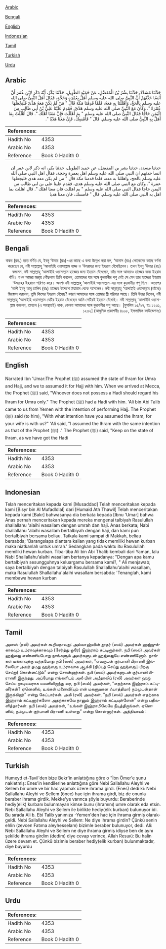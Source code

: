 [Arabic](#arabic)

[Bengali](#bengali)

[English](#english)

[Indonesian](#indonesian)

[Tamil](#tamil)

[Turkish](#turkish)

[Urdu](#urdu)

## Arabic


<div dir="rtl" lang="ar" style={{fontSize:'larger',backgroundColor:'#f8f9fa',padding:20}}>
حَدَّثَنَا مُسَدَّدٌ، حَدَّثَنَا بِشْرُ بْنُ الْمُفَضَّلِ، عَنْ حُمَيْدٍ الطَّوِيلِ، حَدَّثَنَا بَكْرٌ، أَنَّهُ ذَكَرَ لاِبْنِ عُمَرَ أَنَّ أَنَسًا حَدَّثَهُمْ أَنَّ النَّبِيَّ صلى الله عليه وسلم أَهَلَّ بِعُمْرَةٍ وَحَجَّةٍ، فَقَالَ أَهَلَّ النَّبِيُّ صلى الله عليه وسلم بِالْحَجِّ، وَأَهْلَلْنَا بِهِ مَعَهُ، فَلَمَّا قَدِمْنَا مَكَّةَ قَالَ ‏"‏ مَنْ لَمْ يَكُنْ مَعَهُ هَدْىٌ فَلْيَجْعَلْهَا عُمْرَةً ‏"‏‏.‏ وَكَانَ مَعَ النَّبِيِّ صلى الله عليه وسلم هَدْىٌ، فَقَدِمَ عَلَيْنَا عَلِيُّ بْنُ أَبِي طَالِبٍ مِنَ الْيَمَنِ حَاجًّا فَقَالَ النَّبِيُّ صلى الله عليه وسلم ‏"‏ بِمَ أَهْلَلْتَ فَإِنَّ مَعَنَا أَهْلَكَ ‏"‏‏.‏ قَالَ أَهْلَلْتُ بِمَا أَهَلَّ بِهِ النَّبِيُّ صلى الله عليه وسلم‏.‏ قَالَ ‏"‏ فَأَمْسِكْ، فَإِنَّ مَعَنَا هَدْيًا ‏"‏‏.‏
</div>
<div style={{backgroundColor:'#f8f9fa',padding:20, marginBottom: 10}}><table> <thead> <tr> <th>References:</th> <th></th> </tr> </thead> <tbody><tr><td>Hadith No</td><td>4353</td></tr><tr><td>Arabic No</td><td>4353</td></tr><tr><td>Reference</td><td>Book 0 Hadith 0</td></tr></tbody></table></div>


<div dir="rtl" lang="ar" style={{fontSize:'larger',backgroundColor:'#f8f9fa',padding:20}}>
حدثنا مسدد، حدثنا بشر بن المفضل، عن حميد الطويل، حدثنا بكر، انه ذكر لابن عمر ان انسا حدثهم ان النبي صلى الله عليه وسلم اهل بعمرة وحجة، فقال اهل النبي صلى الله عليه وسلم بالحج، واهللنا به معه، فلما قدمنا مكة قال " من لم يكن معه هدى فليجعلها عمرة ". وكان مع النبي صلى الله عليه وسلم هدى، فقدم علينا علي بن ابي طالب من اليمن حاجا فقال النبي صلى الله عليه وسلم " بم اهللت فان معنا اهلك ". قال اهللت بما اهل به النبي صلى الله عليه وسلم. قال " فامسك، فان معنا هديا
</div>
<div style={{backgroundColor:'#f8f9fa',padding:20, marginBottom: 10}}><table> <thead> <tr> <th>References:</th> <th></th> </tr> </thead> <tbody><tr><td>Hadith No</td><td>4353</td></tr><tr><td>Arabic No</td><td>4353</td></tr><tr><td>Reference</td><td>Book 0 Hadith 0</td></tr></tbody></table></div>

## Bengali


<div dir="rtl" lang="bn" style={{fontSize:'larger',backgroundColor:'#f8f9fa',padding:20}}>
বাকর (রহ.) হতে বর্ণিত যে, ইবনু ‘উমার (রাঃ)-এর কাছে এ কথা উল্লেখ করা হল, ‘আনাস (রাঃ) লোকেদের কাছে বর্ণনা করেছেন যে, নবী সাল্লাল্লাহু ‘আলাইহি ওয়াসাল্লাম হাজ্জ ও ‘উমরাহর জন্য ইহরাম বেঁধেছিলেন। তখন ইবনু ‘উমার (রাঃ) বললেন, নবী সাল্লাল্লাহু ‘আলাইহি ওয়াসাল্লাম হাজ্জের জন্য ইহরাম বেঁধেছেন, তাঁর সঙ্গে আমরাও হাজ্জের জন্য ইহরাম বাঁধি। যখন আমরা মক্কা্য় পৌঁছলাম তিনি বললেন, তোমাদের যার সঙ্গে কুরবানীর পশু নেই সে যেন তার হাজ্জের ইহরাম ‘উমরাহর ইহরামে পরিণত করে। অবশ্য নবী সাল্লাল্লাহু ‘আলাইহি ওয়াসাল্লাম-এর সঙ্গে কুরবানীর পশু ছিল। অতঃপর ‘আলী ইবনু আবূ তালিব (রাঃ) হাজ্জের উদ্দেশে ইয়ামান থেকে আসলেন। নবী সাল্লাল্লাহু ‘আলাইহি ওয়াসাল্লাম (তাঁকে) জিজ্ঞেস করলেন, তুমি কিসের ইহরাম বেঁধেছ? কারণ আমাদের সঙ্গে তোমার স্ত্রী পরিবার আছে। তিনি উত্তর দিলেন, নবী সাল্লাল্লাহু ‘আলাইহি ওয়াসাল্লাম যেটির ইহরাম বেঁধেছেন আমি সেটিরই ইহরাম বেঁধেছি। নবী সাল্লাল্লাহু ‘আলাইহি ওয়াসাল্লাম বললেন, তাহলে (এ অবস্থায়ই) থাক, কেননা আমাদের সঙ্গে কুরবানীর পশু আছে। [মুসলিম ১৫/২৭, হাঃ ১২৩১, ১২৩২] (আধুনিক প্রকাশনীঃ ৪০০৮, ইসলামিক ফাউন্ডেশনঃ)
</div>
<div style={{backgroundColor:'#f8f9fa',padding:20, marginBottom: 10}}><table> <thead> <tr> <th>References:</th> <th></th> </tr> </thead> <tbody><tr><td>Hadith No</td><td>4353</td></tr><tr><td>Arabic No</td><td>4353</td></tr><tr><td>Reference</td><td>Book 0 Hadith 0</td></tr></tbody></table></div>

## English


<div dir="ltr" lang="en" style={{fontSize:'larger',backgroundColor:'#f8f9fa',padding:20}}>
Narrated Ibn 'Umar:The Prophet (ﷺ) assumed the state of Ihram for Umra and Hajj, and we to assumed it for Hajj with him. When we arrived at Mecca, the Prophet (ﷺ) said, "Whoever does not possess a Hadi should regard his Ihram for Umra only." The Prophet (ﷺ) had a Hadi with him. 'Ali bin Abi Talib came to us from Yemen with the intention of performing Hajj. The Prophet (ﷺ) said (to him), "With what intention have you assumed the Ihram, for your wife is with us?" 'Ali said, "I assumed the lhram with the same intention as that of the Prophet (ﷺ) ." The Prophet (ﷺ) said, "Keep on the state of lhram, as we have got the Hadi
</div>
<div style={{backgroundColor:'#f8f9fa',padding:20, marginBottom: 10}}><table> <thead> <tr> <th>References:</th> <th></th> </tr> </thead> <tbody><tr><td>Hadith No</td><td>4353</td></tr><tr><td>Arabic No</td><td>4353</td></tr><tr><td>Reference</td><td>Book 0 Hadith 0</td></tr></tbody></table></div>

## Indonesian


<div dir="ltr" lang="id" style={{fontSize:'larger',backgroundColor:'#f8f9fa',padding:20}}>
Telah menceritakan kepada kami [Musaddad] Telah menceritakan kepada kami [Bisyr bin Al Mufadldlal] dari [Humaid Ath Thawil] Telah menceritakan kepada kami [Bakr] bahwasanya dia berkata kepada [Ibnu 'Umar] bahwa Anas pernah menceritakan kepada mereka mengenai talbiyah Rasulullah shallallahu 'alaihi wasallam dengan umrah dan haji. Anas berkata; Nabi shallallahu 'alaihi wasallam bertalbiyah dengan haji, dan kami pun bertalbiyah bersama beliau. Tatkala kami sampai di Makkah, beliau bersabda; 'Barangsiapa diantara kalian yang tidak memiliki hewan kurban maka niatkanlah untuk umrah.' Sedangkan pada waktu itu Rasulullah memiliki hewan kurban. Tiba-tiba Ali bin Abi Thalib kembali dari Yaman, lalu Nabi Shallallahu'alaihi wasallam bertanya kepadanya: "Dengan apa kamu bertalbiyah sesungguhnya keluargamu bersama kami?, " Ali menjawab; saya bertalbiyah dengan talbiyah Rasulullah Shallallahu'alaihi wasallam, maka Rasulullah Shallallahu'alaihi wasallam bersabda: 'Tenanglah, kami membawa hewan kurban
</div>
<div style={{backgroundColor:'#f8f9fa',padding:20, marginBottom: 10}}><table> <thead> <tr> <th>References:</th> <th></th> </tr> </thead> <tbody><tr><td>Hadith No</td><td>4353</td></tr><tr><td>Arabic No</td><td>4353</td></tr><tr><td>Reference</td><td>Book 0 Hadith 0</td></tr></tbody></table></div>

## Tamil


<div dir="ltr" lang="ta" style={{fontSize:'larger',backgroundColor:'#f8f9fa',padding:20}}>
அனஸ் (ரலி) அவர்கள் கூறியதாவது: அல்லாஹ்வின் தூதர் (ஸல்) அவர்கள் ஹஜ்ஜுக்காகவும் உம்ராவுக்காகவும் (சேர்த்து ஒரே) இஹ்ராம் கட்டினார்கள். நபி (ஸல்) அவர்கள் ஹஜ்ஜை எண்ணியபோது நாங்களும் அவர்களுடன் ஹஜ்ஜையே எண்ணினோம். நாங்கள் மக்காவுக்கு வந்தபோது நபி (ஸல்) அவர்கள், “எவருடன் குர்பானி பிராணி இல்லையோ அவர் தமது ஹஜ்ஜை உம்ராவாக ஆக்கி (நிய்யத் செய்து ஹஜ்ஜைப் பிறகு செய்து) கொள்ளட்டும்” என்று சொன்னார்கள். நபி (ஸல்) அவர்களுடன் குர்பானி பிராணி இருந்தது. அப்போது எங்களிடம் அலீ பின் அபீதாலிப் (ரலி) அவர்கள் ஹஜ் செய்ய நாடியவராக யமனிலிருந்து வர, நபி (ஸல்) அவர்கள், “எதற்காக இஹ்ராம் கட்டினீர்கள்? ஏனெனில், உங்கள் மனைவி(யும் என் மகளுமான ஃபாத்திமா) நம்முடன்தான் இருக்கிறார்” என்று கேட்டார்கள். அலீ (ரலி) அவர்கள், “நபி (ஸல்) அவர்கள் எதற்காக இஹ்ராம் கட்டினார்களோ அதற்காகவே நானும் இஹ்ராம் கட்டியுள்ளேன்” என்று பதிலளித்தார்கள். நபி (ஸல்) அவர்கள், “உங்கள் இஹ்ராமிலேயே நீடித்திருங்கள். ஏனெனில், நம்முடன் குர்பானி பிராணி உள்ளது” என்று சொன்னார்கள். அத்தியாயம் :
</div>
<div style={{backgroundColor:'#f8f9fa',padding:20, marginBottom: 10}}><table> <thead> <tr> <th>References:</th> <th></th> </tr> </thead> <tbody><tr><td>Hadith No</td><td>4353</td></tr><tr><td>Arabic No</td><td>4353</td></tr><tr><td>Reference</td><td>Book 0 Hadith 0</td></tr></tbody></table></div>

## Turkish


<div dir="ltr" lang="tr" style={{fontSize:'larger',backgroundColor:'#f8f9fa',padding:20}}>
Humeyd et-Tavil'den bize Bekr'in anlattığına göre o "İbn Ömer'e şunu nakletmiş: Enes'in kendilerine anlattığına göre Nebi Sallallahu Aleyhi ve Sellem bir umre ve bir hac yapmak üzere ihrama girdi. (Enes) dedi ki: Nebi Sallallahu Aleyhi ve Sellem (önce) hac için ihrama girdi, biz de onunla beraber ihrama girdik. Mekke'ye varınca şöyle buyurdu: Beraberinde hediy(elik) kurbanı bulunmayan kimse bunu (ihramını) umre olarak eda etsin. Nebi Sallallahu Aleyhi ve Sellem ile birlikte hediy(elik kurban) bulunuyor idi. Bu sırada Ali b. Ebi Talib yanımıza -Yemen'den hac için ihrama girmiş olarak- geldi. Nebi Sallallahu Aleyhi ve Sellem: Ne diye ihrama girdin? Çünkü senin ehlin (zevcen Fatıma aleyhesselam) bizimle beraber bulunuyor, dedi. Ali: Nebi Sallallahu Aleyhi ve Sellem ne diye ihrama girmiş idiyse ben de aynı şekilde ihrama girdim (dedim) diye cevap verince, Allah Resuıü: Bu halin üzere devam et. Çünkü bizimle beraber hediy(elik kurban) bulunmaktadır, diye buyurdu
</div>
<div style={{backgroundColor:'#f8f9fa',padding:20, marginBottom: 10}}><table> <thead> <tr> <th>References:</th> <th></th> </tr> </thead> <tbody><tr><td>Hadith No</td><td>4353</td></tr><tr><td>Arabic No</td><td>4353</td></tr><tr><td>Reference</td><td>Book 0 Hadith 0</td></tr></tbody></table></div>

## Urdu


<div dir="rtl" lang="ur" style={{fontSize:'larger',backgroundColor:'#f8f9fa',padding:20}}>

</div>
<div style={{backgroundColor:'#f8f9fa',padding:20, marginBottom: 10}}><table> <thead> <tr> <th>References:</th> <th></th> </tr> </thead> <tbody><tr><td>Hadith No</td><td>4353</td></tr><tr><td>Arabic No</td><td>4353</td></tr><tr><td>Reference</td><td>Book 0 Hadith 0</td></tr></tbody></table></div>